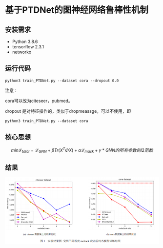 # 基于PTDNet的图神经网络鲁棒性机制



## 安装需求

  * Python 3.8.6
  * tensorflow 2.3.1
  * networkx

## 运行代码

```
python3 train_PTDNet.py --dataset cora --dropout 0.0
```
注意：

cora可以改为citeseer，pubmed。

dropout 是对特征操作的，类似于dropmeassge，可以不使用，即

```
python3 train_PTDNet.py --dataset cora
```

## 核心思想

$$
min\mathcal{L}_{total}=\mathcal{L}_{GNN}+\beta Tr(X^T\Phi X)+\alpha\mathcal{L}_{mask}+\gamma*GNN的所有参数的l2范数
$$

## 结果

![](\result\result.png)
